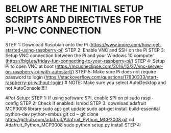 
# BELOW ARE THE INITIAL SETUP SCRIPTS AND DIRECTIVES FOR THE PI-VNC CONNECTION
STEP 1: Download Raspbian onto the Pi (https://www.imore.com/how-get-started-using-raspberry-pi)
STEP 2: Enable VNC and SSH on the Pi
STEP 3: Setup VNC connection between the Pi and your Windows 10 computer (https://bigl.es/friday-fun-connecting-to-your-raspberry-pi/)
STEP 4: Setup Pi to open VNC at boot (https://mcuoneclipse.com/2016/12/27/vnc-server-on-raspberry-pi-with-autostart/)
STEP 5: Make sure Pi does not require password to login (https://stackoverflow.com/questions/17830333/start-raspberry-pi-without-login)
    # NOTE: Make sure you select AutoDesktop and not AutoConsole!!!!!

#Pot Setup:
STEP 1: If using software SPI, enable SPI on pi
  sudo raspi-config
STEP 2: Check if enabled: lsmod
STEP 3: download adafruit MCP3008 library
  sudo apt-get update
  sudo apt-get install build-essential python-dev python-smbus git
  cd ~
  git clone https://github.com/adafruit/Adafruit_Python_MCP3008.git
  cd Adafruit_Python_MCP3008
  sudo python setup.py install
STEP 4: 
